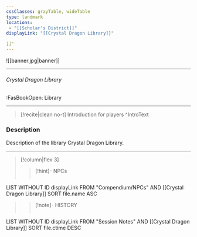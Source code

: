 ```yaml
---
cssClasses: grayTable, wideTable
type: landmark
locations:
 - "[[Scholar's District]]"
displayLink: "[[Crystal Dragon Library]}"

]]"
---
```


![[banner.jpg|banner]]

---
###### Crystal Dragon Library
<span class="sub2">:FasBookOpen: Library</span>

---

> [!recite|clean no-t]
>	Introduction for players
>^IntroText
	
### Description
Description of the library Crystal Dragon Library.

---

> [!column|flex 3]
> > [!hint]-  NPCs
> >```dataview
LIST WITHOUT ID displayLink
FROM "Compendium/NPCs" AND [[Crystal Dragon Library]]
SORT file.name ASC
> 
>> [!note]- HISTORY
>>```dataview
LIST WITHOUT ID displayLink
FROM "Session Notes" AND [[Crystal Dragon Library]]
SORT file.ctime DESC

